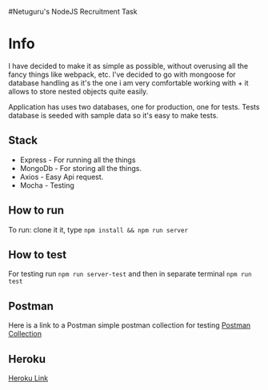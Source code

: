 #Netuguru's NodeJS Recruitment Task

# Info

I have decided to make it as simple as possible, without overusing all the fancy things like webpack, etc. I've decided to go with mongoose for database handling as it's the one i am very comfortable working with + it allows to store nested objects quite easily.

Application has uses two databases, one for production, one for tests. Tests database is seeded with sample data so it's easy to make tests.

## Stack

* Express - For running all the things
* MongoDb - For storing all the things.
* Axios - Easy Api request.
* Mocha - Testing

## How to run

To run: clone it it, type `npm install && npm run server`

## How to test

For testing run `npm run server-test` and then in separate terminal `npm run test`

## Postman

Here is a link to a Postman simple postman collection for testing [Postman Collection](https://www.getpostman.com/collections/8f81cc238d0ba25ddf37)

## Heroku

[Heroku Link](https://gentle-taiga-48407.herokuapp.com/movies)
